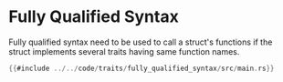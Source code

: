 # Fully Qualified Syntax

Fully qualified syntax need to be used to call a struct's functions if the struct implements several traits having same function names.

```rust
{{#include ../../code/traits/fully_qualified_syntax/src/main.rs}}
```
